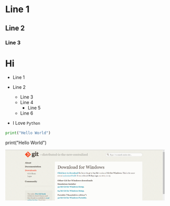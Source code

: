 # Line 1
## Line 2
### Line 3
<h1>Hi</h1>

- Line 1
- Line 2
    - Line 3
    - Line 4
        - Line 5
    - Line 6

- I Love `Python`
```Python
print("Hello World")
```
print("Hello World")

![alt text](image.png)
